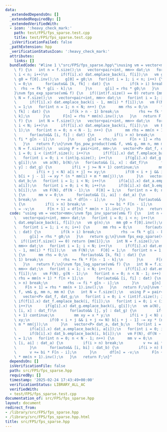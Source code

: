 ```yaml
---
data:
  _extendedDependsOn: []
  _extendedRequiredBy: []
  _extendedVerifiedWith:
  - icon: ':heavy_check_mark:'
    path: test/FPS/fps_sparse.test.cpp
    title: test/FPS/fps_sparse.test.cpp
  _isVerificationFailed: false
  _pathExtension: hpp
  _verificationStatusIcon: ':heavy_check_mark:'
  attributes:
    links: []
  bundledCode: "#line 1 \"src/FPS/fps_sparse.hpp\"\nusing vm = vector<mm>;\nvm fps_inv_sparse(vm&\
    \ f) {\n   int n = f.size();\n   vector<pair<int, mm>> dat;\n   for(int i = 0;\
    \ i < n; i++)\n      if(f[i].x) dat.emplace_back(i, f[i]);\n   vm g(n);\n   mm\
    \ g0 = f[0].inv();\n   g[0] = g0;\n   for(int i = 1; i < n; i++) {\n      mm rhs\
    \ = 0;\n      for(auto&& [k, fk] : dat) {\n         if(k > i) break;\n       \
    \  rhs -= fk * g[i - k];\n      }\n      g[i] = rhs * g0;\n   }\n   return g;\n\
    }\nvm fps_exp_sparse(vm& f) {\n   if((int)f.size() == 0) return {mm(1)};\n   int\
    \ N = f.size();\n   vector<pair<int, mm>> dat;\n   for(int i = 1; i < N; i++)\n\
    \      if(f[i].x) dat.emplace_back(i - 1, mm(i) * f[i]);\n   vm F(N);\n   F[0]\
    \ = 1;\n   for(int n = 1; n < N; n++) {\n      mm rhs = 0;\n      for(auto&& [k,\
    \ fk] : dat) {\n         if(k > n - 1) break;\n         rhs += fk * F[n - 1 -\
    \ k];\n      }\n      F[n] = rhs * mm(n).inv();\n   }\n   return F;\n}\nvm fps_log_sparse(vm&\
    \ f) {\n   int N = f.size();\n   vector<pair<int, mm>> dat;\n   for(int i = 1;\
    \ i < N; i++)\n      if(f[i].x) dat.emplace_back(i, f[i]);\n   vm F(N), g(N -\
    \ 1);\n   for(int n = 0; n < N - 1; n++) {\n      mm rhs = mm(n + 1) * f[n + 1];\n\
    \      for(auto&& [i, fi] : dat) {\n         if(i > n) break;\n         rhs -=\
    \ fi * g[n - i];\n      }\n      g[n] = rhs;\n      F[n + 1] = rhs * mm(n + 1).inv();\n\
    \   }\n   return F;\n}\nvm fps_pow_product(vm& f, vm& g, mm n, mm m) {\n   int\
    \ N = f.size();\n   using P = pair<int, mm>;\n   vector<P> dat_f, dat_g;\n   for(int\
    \ i = 0; i < (int)f.size(); i++)\n      if(f[i].x) dat_f.emplace_back(i, f[i]);\n\
    \   for(int i = 0; i < (int)g.size(); i++)\n      if(g[i].x) dat_g.emplace_back(i,\
    \ g[i]);\n   vm a(N), b(N);\n   for(auto&& [i, x] : dat_f)\n      for(auto&& [j,\
    \ y] : dat_g) {\n         if(i + j >= N + 1) continue;\n         mm xy = x * y;\n\
    \         if(i + j < N) a[i + j] += xy;\n         if(0 < i + j && i + j <= N)\
    \ b[i + j - 1] -= xy * (n * mm(i) + m * mm(j));\n      }\n   vector<P> dat_a,\
    \ dat_b;\n   for(int i = 1; i < N; i++)\n      if(a[i].x) dat_a.emplace_back(i,\
    \ a[i]);\n   for(int i = 0; i < N; i++)\n      if(b[i].x) dat_b.emplace_back(i,\
    \ b[i]);\n   vm F(N), df(N - 1);\n   F[0] = 1;\n   for(int n = 0; n < N - 1; n++)\
    \ {\n      mm v = 0;\n      for(auto&& [i, ai] : dat_a) {\n         if(i > n)\
    \ break;\n         v += ai * df[n - i];\n      }\n      for(auto&& [i, bi] : dat_b)\
    \ {\n         if(i > n) break;\n         v += bi * F[n - i];\n      }\n      df[n]\
    \ = -v;\n      F[n + 1] = df[n] * mm(n + 1).inv();\n   }\n   return F;\n}\n"
  code: "using vm = vector<mm>;\nvm fps_inv_sparse(vm& f) {\n   int n = f.size();\n\
    \   vector<pair<int, mm>> dat;\n   for(int i = 0; i < n; i++)\n      if(f[i].x)\
    \ dat.emplace_back(i, f[i]);\n   vm g(n);\n   mm g0 = f[0].inv();\n   g[0] = g0;\n\
    \   for(int i = 1; i < n; i++) {\n      mm rhs = 0;\n      for(auto&& [k, fk]\
    \ : dat) {\n         if(k > i) break;\n         rhs -= fk * g[i - k];\n      }\n\
    \      g[i] = rhs * g0;\n   }\n   return g;\n}\nvm fps_exp_sparse(vm& f) {\n \
    \  if((int)f.size() == 0) return {mm(1)};\n   int N = f.size();\n   vector<pair<int,\
    \ mm>> dat;\n   for(int i = 1; i < N; i++)\n      if(f[i].x) dat.emplace_back(i\
    \ - 1, mm(i) * f[i]);\n   vm F(N);\n   F[0] = 1;\n   for(int n = 1; n < N; n++)\
    \ {\n      mm rhs = 0;\n      for(auto&& [k, fk] : dat) {\n         if(k > n -\
    \ 1) break;\n         rhs += fk * F[n - 1 - k];\n      }\n      F[n] = rhs * mm(n).inv();\n\
    \   }\n   return F;\n}\nvm fps_log_sparse(vm& f) {\n   int N = f.size();\n   vector<pair<int,\
    \ mm>> dat;\n   for(int i = 1; i < N; i++)\n      if(f[i].x) dat.emplace_back(i,\
    \ f[i]);\n   vm F(N), g(N - 1);\n   for(int n = 0; n < N - 1; n++) {\n      mm\
    \ rhs = mm(n + 1) * f[n + 1];\n      for(auto&& [i, fi] : dat) {\n         if(i\
    \ > n) break;\n         rhs -= fi * g[n - i];\n      }\n      g[n] = rhs;\n  \
    \    F[n + 1] = rhs * mm(n + 1).inv();\n   }\n   return F;\n}\nvm fps_pow_product(vm&\
    \ f, vm& g, mm n, mm m) {\n   int N = f.size();\n   using P = pair<int, mm>;\n\
    \   vector<P> dat_f, dat_g;\n   for(int i = 0; i < (int)f.size(); i++)\n     \
    \ if(f[i].x) dat_f.emplace_back(i, f[i]);\n   for(int i = 0; i < (int)g.size();\
    \ i++)\n      if(g[i].x) dat_g.emplace_back(i, g[i]);\n   vm a(N), b(N);\n   for(auto&&\
    \ [i, x] : dat_f)\n      for(auto&& [j, y] : dat_g) {\n         if(i + j >= N\
    \ + 1) continue;\n         mm xy = x * y;\n         if(i + j < N) a[i + j] +=\
    \ xy;\n         if(0 < i + j && i + j <= N) b[i + j - 1] -= xy * (n * mm(i) +\
    \ m * mm(j));\n      }\n   vector<P> dat_a, dat_b;\n   for(int i = 1; i < N; i++)\n\
    \      if(a[i].x) dat_a.emplace_back(i, a[i]);\n   for(int i = 0; i < N; i++)\n\
    \      if(b[i].x) dat_b.emplace_back(i, b[i]);\n   vm F(N), df(N - 1);\n   F[0]\
    \ = 1;\n   for(int n = 0; n < N - 1; n++) {\n      mm v = 0;\n      for(auto&&\
    \ [i, ai] : dat_a) {\n         if(i > n) break;\n         v += ai * df[n - i];\n\
    \      }\n      for(auto&& [i, bi] : dat_b) {\n         if(i > n) break;\n   \
    \      v += bi * F[n - i];\n      }\n      df[n] = -v;\n      F[n + 1] = df[n]\
    \ * mm(n + 1).inv();\n   }\n   return F;\n}"
  dependsOn: []
  isVerificationFile: false
  path: src/FPS/fps_sparse.hpp
  requiredBy: []
  timestamp: '2025-02-24 17:43:49+00:00'
  verificationStatus: LIBRARY_ALL_AC
  verifiedWith:
  - test/FPS/fps_sparse.test.cpp
documentation_of: src/FPS/fps_sparse.hpp
layout: document
redirect_from:
- /library/src/FPS/fps_sparse.hpp
- /library/src/FPS/fps_sparse.hpp.html
title: src/FPS/fps_sparse.hpp
---
```

